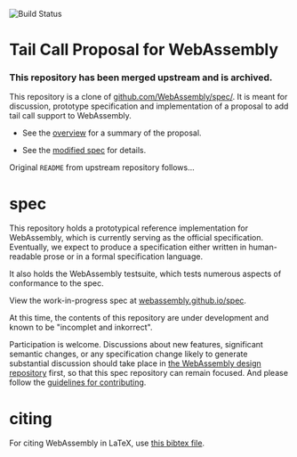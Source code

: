 ![Build Status](https://github.com/WebAssembly/tail-call/actions/workflows/main.yml/badge.svg)

# Tail Call Proposal for WebAssembly

### **This repository has been merged upstream and is archived.**

This repository is a clone of [github.com/WebAssembly/spec/](https://github.com/WebAssembly/spec/).
It is meant for discussion, prototype specification and implementation of a proposal to add tail call support to WebAssembly.

* See the [overview](proposals/tail-call/Overview.md) for a summary of the proposal.

* See the [modified spec](https://webassembly.github.io/tail-call/core/) for details.

Original `README` from upstream repository follows...

# spec

This repository holds a prototypical reference implementation for WebAssembly,
which is currently serving as the official specification. Eventually, we expect
to produce a specification either written in human-readable prose or in a formal
specification language.

It also holds the WebAssembly testsuite, which tests numerous aspects of
conformance to the spec.

View the work-in-progress spec at [webassembly.github.io/spec](https://webassembly.github.io/spec/).

At this time, the contents of this repository are under development and known
to be "incomplet and inkorrect".

Participation is welcome. Discussions about new features, significant semantic
changes, or any specification change likely to generate substantial discussion
should take place in
[the WebAssembly design repository](https://github.com/WebAssembly/design)
first, so that this spec repository can remain focused. And please follow the
[guidelines for contributing](Contributing.md).

# citing

For citing WebAssembly in LaTeX, use [this bibtex file](wasm-specs.bib).
